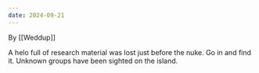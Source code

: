 ```yaml
---
date: 2024-09-21
---
```



By [[Weddup]]


A helo full of research material was lost just before the nuke. Go in and find it. Unknown groups have been sighted on the island.